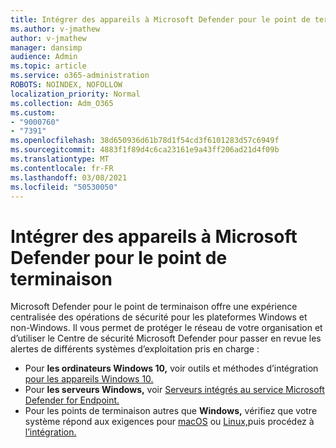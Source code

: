 ```yaml
---
title: Intégrer des appareils à Microsoft Defender pour le point de terminaison
ms.author: v-jmathew
author: v-jmathew
manager: dansimp
audience: Admin
ms.topic: article
ms.service: o365-administration
ROBOTS: NOINDEX, NOFOLLOW
localization_priority: Normal
ms.collection: Adm_O365
ms.custom:
- "9000760"
- "7391"
ms.openlocfilehash: 38d650936d61b78d1f54cd3f6101283d57c6949f
ms.sourcegitcommit: 4883f1f89d4c6ca23161e9a43ff206ad21d4f09b
ms.translationtype: MT
ms.contentlocale: fr-FR
ms.lasthandoff: 03/08/2021
ms.locfileid: "50530050"
---
```

# <a name="onboard-devices-to-microsoft-defender-for-endpoint"></a>Intégrer des appareils à Microsoft Defender pour le point de terminaison

Microsoft Defender pour le point de terminaison offre une expérience centralisée des opérations de sécurité pour les plateformes Windows et non-Windows. Il vous permet de protéger le réseau de votre organisation et d’utiliser le Centre de sécurité Microsoft Defender pour passer en revue les alertes de différents systèmes d’exploitation pris en charge :

- Pour **les ordinateurs Windows 10,** voir outils et méthodes d’intégration [pour les appareils Windows 10.](https://go.microsoft.com/fwlink/?linkid=2143460)
- Pour **les serveurs Windows,** voir [Serveurs intégrés au service Microsoft Defender for Endpoint.](https://go.microsoft.com/fwlink/?linkid=2143627)
- Pour les points de terminaison autres que **Windows,** vérifiez que votre système répond aux exigences pour [macOS](https://go.microsoft.com/fwlink/?linkid=2143461) ou [Linux,](https://go.microsoft.com/fwlink/?linkid=2143462)puis procédez à [l’intégration.](https://go.microsoft.com/fwlink/?linkid=2143628)
